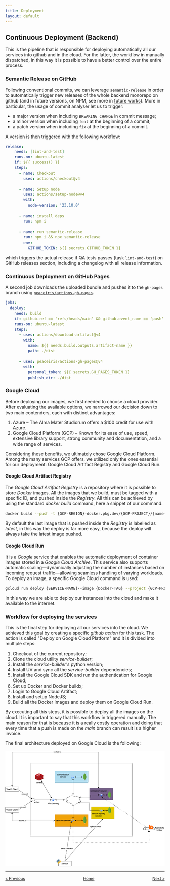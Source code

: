 ```yaml
---
title: Deployment
layout: default
---
```


## Continuous Deployment (Backend)

This is the pipeline that is responsible for deploying automatically all our
services into github and in the cloud. For the latter, the workflow in manually
dispatched, in this way it is possible to have a better control over the entire
process.

### Semantic Release on GitHub

Following conventional commits, we can leverage `semantic-release` in order
to automatically trigger new releases of the whole backend monorepo on github
(and in future versions, on NPM, see more in [future works](./6-conclusions.md)).
More in particular, the usage of commit analyser let us to trigger:
- a major version when including `BREAKING CHANGE` in commit message;
- a minor version when including `feat` at the beginning of a commit;
- a patch version when including `fix` at the beginning of a commit.

A version is then triggered with the following workflow:
```yaml
release:
    needs: [lint-and-test]
    runs-on: ubuntu-latest
    if: ${{ success() }}
    steps:
      - name: Checkout
        uses: actions/checkout@v4

      - name: Setup node
        uses: actions/setup-node@v4
        with:
          node-version: '23.10.0'

      - name: install deps
        run: npm i

      - name: run semantic-release
        run: npm i && npx semantic-release
        env:
          GITHUB_TOKEN: ${{ secrets.GITHUB_TOKEN }}
```

which triggers the actual release if QA tests passes (task `lint-and-test`) on
GitHub releases section, including a changelog with all release information.

### Continuous Deployment on GitHub Pages

A second job downloads the uploaded bundle and pushes it to the `gh-pages` branch using [`peaceiris/actions-gh-pages`](https://github.com/peaceiris/actions-gh-pages).

```yaml
jobs:
  deploy:
    needs: build
    if: github.ref == 'refs/heads/main' && github.event_name == 'push'
    runs-on: ubuntu-latest
    steps:
      - uses: actions/download-artifact@v4
        with:
          name: ${{ needs.build.outputs.artifact-name }}
          path: ./dist

      - uses: peaceiris/actions-gh-pages@v4
        with:
          personal_token: ${{ secrets.GH_PAGES_TOKEN }}
          publish_dir: ./dist
```

### Google Cloud

Before deploying our images, we first needed to choose a cloud provider. After evaluating the available options, we narrowed our decision down to two main contenders, each with distinct advantages:

1. Azure – The Alma Mater Studiorum offers a $100 credit for use with Azure.
2. Google Cloud Platform (GCP) – Known for its ease of use, speed, extensive library support, strong community and documentation, and a wide range of services.

Considering these benefits, we ultimately chose Google Cloud Platform. Among the many services GCP offers, we utilized only the ones essential for our deployment: Google Cloud Artifact Registry and Google Cloud Run.

#### Google Cloud Artifact Registry

The *Google Cloud Artifact Registry* is a repository where it is possible to store *Docker* images. All the images that we build, must be tagged with a specific ID, and pushed inside the *Registry*. All this can be achieved by using the standard *docker build* command, here a snippet of our command: 

```bash
docker build --push -t {GCP-REGION}-docker.pkg.dev/{GCP-PROJECT}/{name-of-repository}/{tag-of-the-image} .
```

By default the last image that is pushed inside the *Registry* is labelled as *latest*, in this way the deploy is far more easy, because the deploy will always take the latest image pushed.

#### Google Cloud Run

It is a *Google* service that enables the automatic deployment of container images stored in a *Google Cloud Archive*. This service also supports automatic scaling—dynamically adjusting the number of instances based on incoming request traffic—allowing seamless handling of varying workloads. To deploy an image, a specific Google Cloud command is used:

```bash
gcloud run deploy {SERVICE-NAME}--image {Docker-TAG} --project {GCP-PROJECT} --region {GCP-REGION} --port {PORT}
```

In this way we are able to deploy our instances into the cloud and make it available to the internet.

### Workflow for deploying the services

This is the final step for deploying all our services into the cloud. We achieved this goal by creating a specific *github action* for this task. The action is called "Deploy on Google Cloud Platform" and it is divided into multiple steps:
1. Checkout of the current repository;
2. Clone the cloud utility *service-builder*;
3. Install the *service-builder's* python version;
4. Install UV and sync all the *service-builder* dependencies;
5. Install the Google Cloud SDK and run the authentication for Google Cloud;
6. Set up Docker and Docker buildx;
7. Login to Google Cloud Artifact;
8. Install and setup NodeJS;
9. Build all the Docker Images and deploy them on Google Cloud Run.

By executing all this steps, it is possible to deploy all the images on the cloud. It is important to say that this workflow in triggered manually. The main reason for that is because it is a really costly operation and doing that every time that a push is made on the *main* branch can result is a higher invoice.

The final architecture deployed on Google Cloud is the following:

![Final Google Cloud Architecture](./images/gcp_final_arch.drawio.png)

---

<div style="display: flex; justify-content: space-between; align-items: center; font-size: 0.9em;">
  <a href="/er-climate-monitor/4-devops.html">&laquo; Previous</a>
  <a href="/er-climate-monitor/index.html" style="text-align: center;">Home</a>
  <a href="/er-climate-monitor/6-conclusions.html">Next &raquo;</a>
</div>

